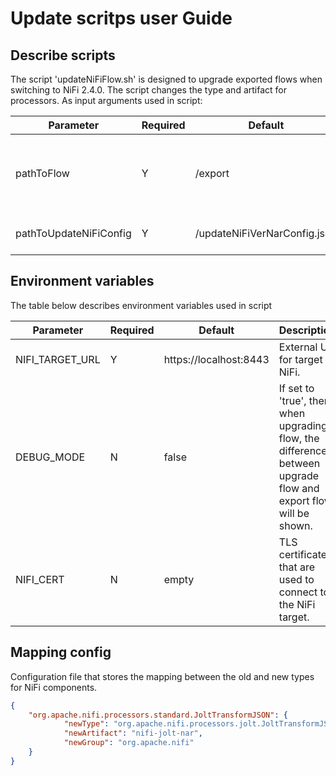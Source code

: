 # Update scritps user Guide

## Describe scripts

The script 'updateNiFiFlow.sh' is designed to upgrade exported flows when switching to NiFi 2.4.0. The script changes the type and artifact for processors.
As input arguments used in script:

| Parameter                  | Required | Default                      | Description                                                 |
|----------------------------|----------|------------------------------|-------------------------------------------------------------|
| pathToFlow                 | Y        | /export                      | Path to the directory where the exported flows are located. |
| pathToUpdateNiFiConfig     | Y        | /updateNiFiVerNarConfig.json | Path to mapping config .                                    |

## Environment variables

The table below describes environment variables used in script

| Parameter                     | Required | Default                | Description                                                                                                      |
|-------------------------------|----------|------------------------|------------------------------------------------------------------------------------------------------------------|
| NIFI_TARGET_URL               | Y        | https://localhost:8443 | External Url for target NiFi.                                                                                    |
| DEBUG_MODE                    | N        | false                  | If set to 'true', then when upgrading a flow, the difference between upgrade flow and export flow will be shown. |
| NIFI_CERT                     | N        | empty                  | TLS certificates that are used to connect to the NiFi target.                                                    |

## Mapping config

Configuration file that stores the mapping between the old and new types for NiFi components.
```json
{
    "org.apache.nifi.processors.standard.JoltTransformJSON": {
            "newType": "org.apache.nifi.processors.jolt.JoltTransformJSON",
            "newArtifact": "nifi-jolt-nar",
            "newGroup": "org.apache.nifi"
    }
}
```

